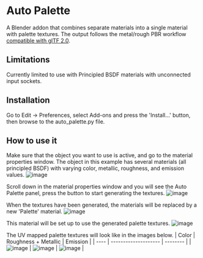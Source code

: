 # Auto Palette
A Blender addon that combines separate materials into a single material with palette textures. The output follows the metal/rough PBR workflow [compatible with glTF 2.0](https://docs.blender.org/manual/en/2.80/addons/io_scene_gltf2.html#materials).

## Limitations
Currently limited to use with Principled BSDF materials with unconnected input sockets.

## Installation
Go to Edit -> Preferences, select Add-ons and press the 'Install...' button, then browse to the auto_palette.py file.

## How to use it
Make sure that the object you want to use is active, and go to the material properties window. The object in this example has several materials (all principled BSDF) with varying color, metallic, roughness, and emission values.
![image](https://user-images.githubusercontent.com/7094426/154842724-51a0d372-314a-4b57-b120-e7ea7c1de1e5.png)

Scroll down in the material properties window and you will see the Auto Palette panel, press the button to start generating the textures.
![image](https://user-images.githubusercontent.com/7094426/154842859-622b06ca-c2ff-4584-9b69-0e4b0a29dc72.png)

When the textures have been generated, the materials will be replaced by a new 'Palette' material.
![image](https://user-images.githubusercontent.com/7094426/154843301-b4cb6fe4-428a-4cbc-bcd6-350c3ed92f9e.png)

This material will be set up to use the generated palette textures.
![image](https://user-images.githubusercontent.com/7094426/154843432-92af4f13-5c46-491c-952c-5d465ff0c48b.png)

The UV mapped palette textures will look like in the images below.
| Color | Roughness + Metallic | Emission |
| ----  | -------------------- | -------- |
| ![image](https://user-images.githubusercontent.com/7094426/154844014-c22f21f1-5129-4a3e-9207-708777da1960.png) | ![image](https://user-images.githubusercontent.com/7094426/154844025-d464b256-397a-44e0-a4d8-7066e4b9d411.png) | ![image](https://user-images.githubusercontent.com/7094426/154844042-5bf4ba4b-0a55-422d-8b66-f160597585d5.png) |
